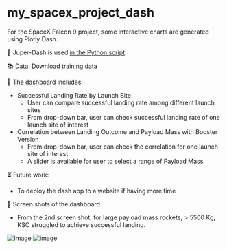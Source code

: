 # my_spacex_project_dash
For the SpaceX Falcon 9 project, some interactive charts are generated using Plotly Dash.

📙 Juper-Dash is used [in the Python script](https://github.com/wangtuguahhh/my_spacex_project_dash/blob/b3002ebe354c9d502a7f7f5da3337a1a1499462c/my_spacex_jupyter_dash.ipynb).

📚 Data:
[Download training data](https://cf-courses-data.s3.us.cloud-object-storage.appdomain.cloud/IBM-DS0321EN-SkillsNetwork/datasets/spacex_launch_dash.csv)

🎉 The dashboard includes:
* Successful Landing Rate by Launch Site
  - User can compare successful landing rate among different launch sites
  - From drop-down bar, user can check successful landing rate of one launch site of interest
* Correlation between Landing Outcome and Payload Mass with Booster Version
  - From drop-down bar, user can check the correlation for one launch site of interest
  - A slider is available for user to select a range of Payload Mass
 
⏳ Future work:
* To deploy the dash app to a website if having more time

📸 Screen shots of the dashboard:
* From the 2nd screen shot, for large payload mass rockets, > 5500 Kg, KSC struggled to achieve successful landing.

![image](https://github.com/wangtuguahhh/my_spacex_project_dash/assets/130683390/106b12ec-b1f6-4460-af19-33222808abd8)
![image](https://github.com/wangtuguahhh/my_spacex_project_dash/assets/130683390/ffd475e0-d6ea-4e6e-b56a-fb1bc71aec2c)
